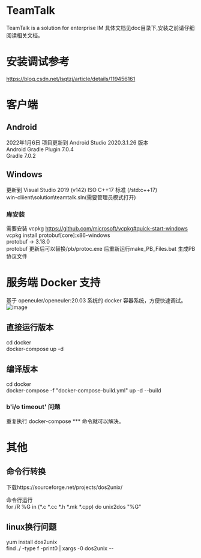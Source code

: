 # TeamTalk
TeamTalk is a solution for enterprise IM
具体文档见doc目录下,安装之前请仔细阅读相关文档。
# 安装调试参考 
https://blog.csdn.net/lsqtzj/article/details/119456161</br>
# 客户端
## Android
2022年1月6日 项目更新到 Android Studio 2020.3.1.26 版本</br>
Android Gradle Plugin   7.0.4</br>
Gradle                  7.0.2
## Windows
更新到 Visual Studio 2019 (v142)  ISO C++17 标准 (/std:c++17)</br>
win-cliient\solution\teamtalk.sln(需要管理员模式打开)
### 库安装
需要安装 vcpkg https://github.com/microsoft/vcpkg#quick-start-windows</br>
vcpkg install protobuf[core]:x86-windows</br>
protobuf    -> 3.18.0</br>
protobuf 更新后可以替换/pb/protoc.exe 后重新运行make_PB_Files.bat 生成PB协议文件

# 服务端 Docker 支持
基于 openeuler/openeuler:20.03 系统的 docker 容器系统，方便快速调试。
![image](https://user-images.githubusercontent.com/4635861/150361679-a56f862f-ff1f-4c99-bcf3-2d4e4719d143.png)
## 直接运行版本
cd docker</br>
docker-compose up -d
## 编译版本
cd docker</br>
docker-compose -f "docker-compose-build.yml" up -d --build
### b'i/o timeout' 问题
重复执行 docker-compose *** 命令就可以解决。
# 其他
## 命令行转换
下载https://sourceforge.net/projects/dos2unix/</br>

命令行运行</br>
for /R %G in (*.c *.cc *.h *.mk *.cpp) do unix2dos "%G" 
## linux换行问题
yum install dos2unix</br>
find ./ -type f -print0 | xargs -0 dos2unix --